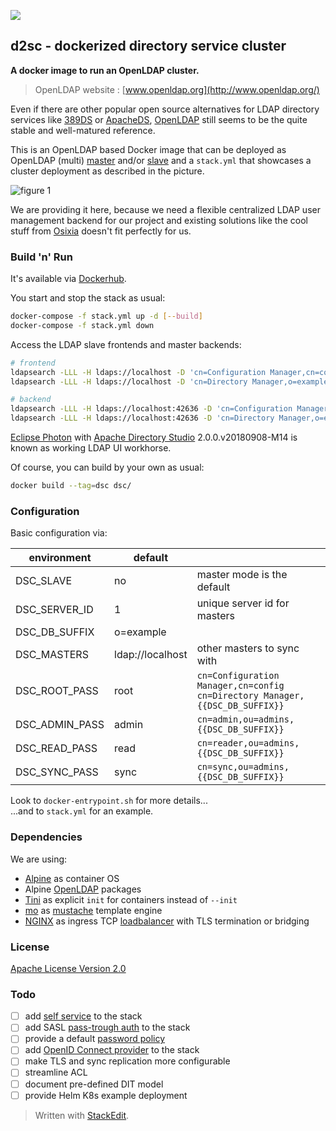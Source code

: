 ![](https://github.com/iaean/d2sc/workflows/.github/workflows/dockerize.yml/badge.svg)

## d2sc - dockerized directory service cluster

**A docker image to run an OpenLDAP cluster.**

> OpenLDAP website : [www.openldap.org](http://www.openldap.org/)

Even if there are other popular open source alternatives for LDAP directory services like [389DS][1] or [ApacheDS][2], [OpenLDAP][3] still seems to be the quite stable and well-matured reference.

This is an OpenLDAP based Docker image that can be deployed as OpenLDAP (multi) [master][4] and/or [slave][5] and a `stack.yml` that showcases a cluster deployment as described in the picture.

![figure 1](http://www.plantuml.com/plantuml/proxy?cache=no&src=https://raw.githubusercontent.com/dta4/d2sc/master/assets/figure1.dot)

We are providing it here, because we need a flexible centralized LDAP user management backend for our project and existing solutions like the cool stuff from [Osixia][6] doesn't fit perfectly for us.

[1]: https://directory.fedoraproject.org/
[2]: https://directory.apache.org/apacheds/
[3]: https://www.openldap.org/doc/admin24/
[4]: http://www.zytrax.com/books/ldap/ch7/#ol-syncrepl-mm
[5]: http://www.zytrax.com/books/ldap/ch7/#ol-syncrepl
[6]: https://github.com/osixia/docker-openldap

### Build 'n' Run

It's available via [Dockerhub][7].

You start and stop the stack as usual:
```bash
docker-compose -f stack.yml up -d [--build]
docker-compose -f stack.yml down
```

Access the LDAP slave frontends and master backends:
```bash
# frontend
ldapsearch -LLL -H ldaps://localhost -D 'cn=Configuration Manager,cn=config' -w root -b 'cn=config'
ldapsearch -LLL -H ldaps://localhost -D 'cn=Directory Manager,o=example' -w root -b 'o=example'

# backend
ldapsearch -LLL -H ldaps://localhost:42636 -D 'cn=Configuration Manager,cn=config' -w root -b 'cn=config'
ldapsearch -LLL -H ldaps://localhost:42636 -D 'cn=Directory Manager,o=example' -w root -b 'o=example'
```

[Eclipse Photon][8] with [Apache Directory Studio][9] 2.0.0.v20180908-M14 is known as working LDAP UI workhorse.

Of course, you can build by your own as usual:
```bash
docker build --tag=dsc dsc/
```

[7]: https://hub.docker.com/r/dta4/d2sc
[8]: https://www.eclipse.org/downloads/packages/release/photon/r
[9]: https://directory.apache.org/studio/

### Configuration

Basic configuration via:

| environment | default | |
| --- | --- | --- |
| DSC_SLAVE | no | master mode is the default |
| DSC_SERVER_ID | 1 | unique server id for masters |
| DSC_DB_SUFFIX | o=example | |
| DSC_MASTERS | ldap://localhost | other masters to sync with |
| DSC_ROOT_PASS | root | `cn=Configuration Manager,cn=config`<br/>`cn=Directory Manager,{{DSC_DB_SUFFIX}}` |
| DSC_ADMIN_PASS | admin | `cn=admin,ou=admins,{{DSC_DB_SUFFIX}}` |
| DSC_READ_PASS | read | `cn=reader,ou=admins,{{DSC_DB_SUFFIX}}` |
| DSC_SYNC_PASS | sync | `cn=sync,ou=admins,{{DSC_DB_SUFFIX}}` |

Look to `docker-entrypoint.sh` for more details...  
...and to `stack.yml` for an example.

### Dependencies

We are using:
* [Alpine][10] as container OS
* Alpine [OpenLDAP][11] packages
* [Tini][12] as explicit `init` for containers instead of `--init`
* [mo][14] as [mustache][13] template engine
* [NGINX][15] as ingress TCP [loadbalancer][16] with TLS termination or bridging

[10]: https://alpinelinux.org/
[11]: https://pkgs.alpinelinux.org/package/edge/main/x86_64/openldap
[12]: https://github.com/krallin/tini
[13]: https://mustache.github.io/
[14]: https://github.com/tests-always-included/mo
[15]: https://www.nginx.com/
[16]: https://nginx.org/en/docs/stream/ngx_stream_core_module.html

### License

[Apache License Version 2.0](LICENSE)

### Todo

- [ ] add [self service][20] to the stack
- [ ] add SASL [pass-trough auth][21] to the stack
- [ ] provide a default [password policy][22]
- [ ] add [OpenID Connect provider][23] to the stack
- [ ] make TLS and sync replication more configurable
- [ ] streamline ACL
- [ ] document pre-defined DIT model
- [ ] provide Helm K8s example deployment

[20]: https://github.com/ltb-project/self-service-password
[21]: https://ltb-project.org/documentation/general/sasl_delegation
[22]: https://tobru.ch/openldap-password-policy-overlay/
[23]: https://github.com/dexidp/dex

> Written with [StackEdit](https://stackedit.io/).
